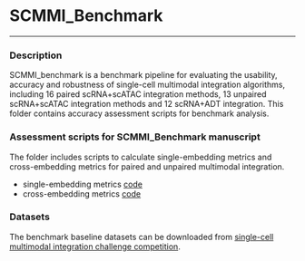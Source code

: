 # SCMMI_Benchmark

---------------------------

### Description

SCMMI_benchmark is a benchmark pipeline for evaluating the usability, accuracy and robustness of single-cell multimodal integration algorithms, including 16 paired scRNA+scATAC integration methods, 13 unpaired scRNA+scATAC integration methods and 12 scRNA+ADT integration. This folder contains accuracy assessment scripts for benchmark analysis.


### Assessment scripts for SCMMI_Benchmark manuscript

The folder includes scripts to calculate single-embedding metrics and cross-embedding metrics for paired and unpaired multimodal integration.  <br>

- single-embedding metrics [code](scripts/assess/single_embedding_metrics_benchmark.py)
- cross-embedding metrics [code](scripts/assess/cross_embedding_metrics_benchmark.py)

### Datasets
The benchmark baseline datasets can be downloaded from [single-cell multimodal integration challenge competition](https://openproblems.bio/events/2021-09_neurips/).  <br>




